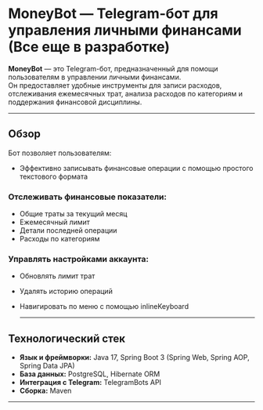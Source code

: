 # MoneyBot — Telegram-бот для управления личными финансами (Все еще в разработке)

**MoneyBot** — это Telegram-бот, предназначенный для помощи пользователям в управлении личными финансами.  
Он предоставляет удобные инструменты для записи расходов, отслеживания ежемесячных трат, анализа расходов по категориям и поддержания финансовой дисциплины.

---

## Обзор

Бот позволяет пользователям:

- Эффективно записывать финансовые операции с помощью простого текстового формата
 ### Отслеживать финансовые показатели:
- Общие траты за текущий месяц
- Ежемесячный лимит
- Детали последней операции
- Расходы по категориям
 ### Управлять настройками аккаунта:
- Обновлять лимит трат
- Удалять историю операций
- Навигировать по меню с помощью inlineKeyboard

  ---

## Технологический стек

- **Язык и фреймворки:** Java 17, Spring Boot 3 (Spring Web, Spring AOP, Spring Data JPA)  
- **База данных:** PostgreSQL, Hibernate ORM  
- **Интеграция с Telegram:** TelegramBots API  
- **Сборка:** Maven  

---
